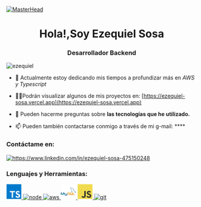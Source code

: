  [![MasterHead](https://indoanalytica.com/static/images/bannerr.gif)](https://joseceballos-portafolio.com)

<h1 align="center">Hola!,Soy Ezequiel Sosa</h1>
<h3 align="center">Desarrollador Backend</h3>

<p align="left"> <img src="https://komarev.com/ghpvc/?username=000EZE000&label=Profile%20views&color=0e75b6&style=flat" alt="ezequiel" /> </p>

- 🔭 Actualmente estoy dedicando mis tiempos a profundizar más en *AWS y Typescript*

- 👨‍💻Podrán visualizar algunos de mis proyectos en: [https://ezequiel-sosa.vercel.app](https://ezequiel-sosa.vercel.app)

- 💬 Pueden hacerme preguntas sobre **las tecnologías que he utilizado.**

- 📫 Pueden también contactarse conmigo a través de mi g-mail: ****

<h3 align="left">Contáctame en:</h3>
<p align="left">
<a href="https://www.linkedin.com/in/ezequiel-sosa-475150248/" target="blank"><img align="center" src="https://raw.githubusercontent.com/rahuldkjain/github-profile-readme-generator/master/src/images/icons/Social/linked-in-alt.svg" alt="https://www.linkedin.com/in/ezequiel-sosa-475150248" height="30" width="40" /></a>
</p>

<h3 align="left">Lenguajes y Herramientas:</h3>
<p align="left"> <a href="https://angular.io" target="_blank" rel="noreferrer"> 
 <img src="https://raw.githubusercontent.com/devicons/devicon/master/icons/typescript/typescript-original.svg" alt="typescript" width="40" height="40"/>
  <img src="https://cdn-icons-png.flaticon.com/256/919/919825.png" alt="node" width="40" height="40"/> 
  <img src="https://cdn-1.webcatalog.io/catalog/aws-console/aws-console-icon-filled-256.png" alt="aws" width="40" height="40"/> 
 <img src="https://raw.githubusercontent.com/devicons/devicon/master/icons/mysql/mysql-original-wordmark.svg" alt="mysql" width="40" height="40"/>
 <img src="https://raw.githubusercontent.com/devicons/devicon/master/icons/javascript/javascript-original.svg" alt="javascript" width="40" height="40"/> 
 <img src="https://www.vectorlogo.zone/logos/git-scm/git-scm-icon.svg" alt="git" width="40" height="40"/>
</p>


